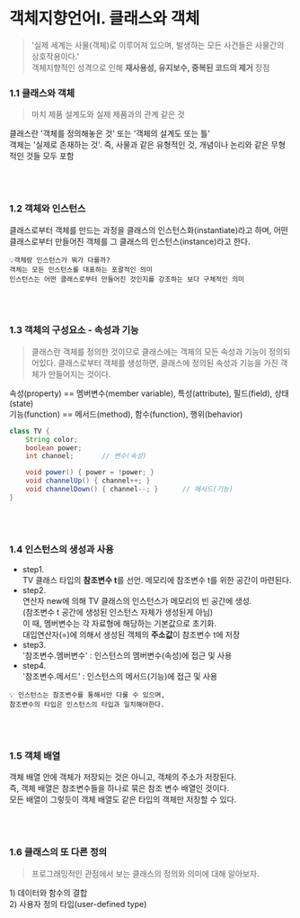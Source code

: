 # 객체지향언어Ⅰ. 클래스와 객체

> '실제 세계는 사물(객체)로 이루어져 있으며, 발생하는 모든 사건들은 사물간의 상호작용이다.'  
> 객체지향적인 성격으로 인해 **재사용성, 유지보수, 중복된 코드의 제거** 장점

### 1.1 클래스와 객체

> 마치 제품 설계도와 실제 제품과의 관계 같은 것

클래스란 '객체를 정의해놓은 것' 또는 '객체의 설계도 또는 틀'  
객체는 '실제로 존재하는 것'. 즉, 사물과 같은 유형적인 것, 개념이나 논리와 같은 무형적인 것들 모두 포함

<br>
<br>

### 1.2 객체와 인스턴스

클래스로부터 객체를 만드는 과정을 클래스의 인스턴스화(instantiate)라고 하며, 어떤 클래스로부터 만들어진 객체를 그 클래스의 인스턴스(instance)라고 한다.

```
💡객체랑 인스턴스가 뭐가 다를까?
객체는 모든 인스턴스를 대표하는 포괄적인 의미
인스턴스는 어떤 클래스로부터 만들어진 것인지를 강조하는 보다 구체적인 의미
```

<br>
<br>

### 1.3 객체의 구성요소 - 속성과 기능

> 클래스란 객체를 정의한 것이므로 클래스에는 객체의 모든 속성과 기능이 정의되어있다. 클래스로부터 객체를 생성하면, 클래스에 정의된 속성과 기능을 가진 객체가 만들어지는 것이다.

속성(property) == 멤버변수(member variable), 특성(attribute), 필드(field), 상태(state)  
기능(function) == 메서드(method), 함수(function), 행위(behavior)

```java
class TV {
    String color;
    boolean power;
    int channel;       // 변수(속성)

    void power() { power = !power; }
    void channelUp() { channel++; }
    void channelDown() { channel--; }      // 메서드(기능)
}
```

<br>
<br>

### 1.4 인스턴스의 생성과 사용

- step1.  
  TV 클래스 타입의 **참조변수 t**를 선언.
  메모리에 참조변수 t를 위한 공간이 마련된다.
- step2.  
  연산자 new에 의해 TV 클래스의 인스턴스가 메모리의 빈 공간에 생성. <br>(참조변수 t 공간에 생성된 인스턴스 자체가 생성된게 아님)  
  이 때, 멤버변수는 각 자료형에 해당하는 기본값으로 초기화.  
  대입연산자(=)에 의해서 생성된 객체의 **주소값**이 참조변수 t에 저장
- step3.  
  '참조변수.멤버변수' : 인스턴스의 멤버변수(속성)에 접근 및 사용
- step4.  
  '참조변수.메서드' : 인스턴스의 메서드(기능)에 접근 및 사용

```
💡 인스턴스는 참조변수를 통해서만 다룰 수 있으며,
참조변수의 타입은 인스턴스의 타입과 일치해야한다.
```

<br>
<br>

### 1.5 객체 배열

객체 배열 안에 객체가 저장되는 것은 아니고, 객체의 주소가 저장된다.  
즉, 객체 배열은 참조변수들을 하나로 묶은 참조 변수 배열인 것이다.  
모든 배열이 그렇듯이 객체 배열도 같은 타입의 객체만 저장할 수 있다.

<br>
<br>

### 1.6 클래스의 또 다른 정의

> 프로그래밍적인 관점에서 보는 클래스의 정의와 의미에 대해 알아보자.

1\) 데이터와 함수의 결합  
2\) 사용자 정의 타입(user-defined type)

<br>
<br>
